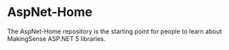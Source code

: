 # AspNet-Home
 The AspNet-Home repository is the starting point for people to learn about MakingSense ASP.NET 5 libraries. 
